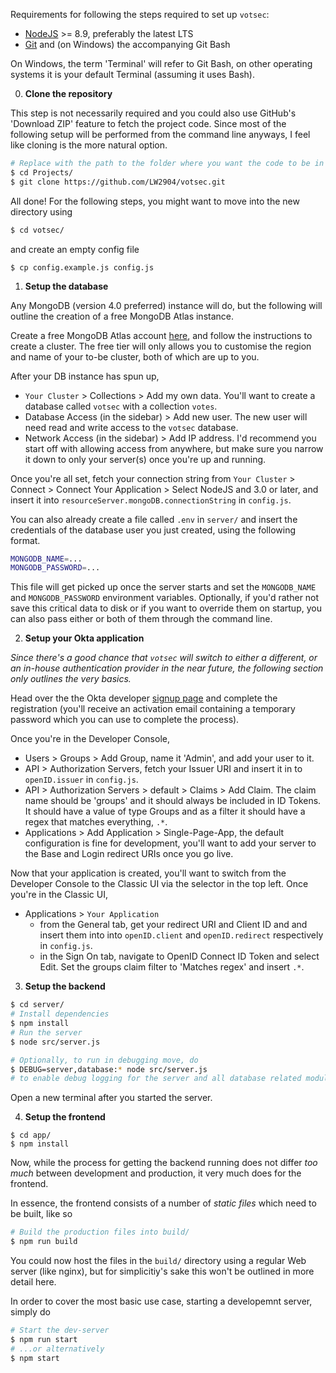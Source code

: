 Requirements for following the steps required to set up `votsec`:

- [NodeJS](https://nodejs.org/en/) >= 8.9, preferably the latest LTS
- [Git](https://git-scm.com/) and (on Windows) the accompanying Git Bash

On Windows, the term 'Terminal' will refer to Git Bash, on other operating systems it is your default Terminal (assuming it uses Bash).

0. __Clone the repository__

This step is not necessarily required and you could also use GitHub's 'Download ZIP' feature to fetch the project code. Since most of the following setup will be performed from the command line anyways, I feel like cloning is the more natural option.

```bash
# Replace with the path to the folder where you want the code to be in
$ cd Projects/
$ git clone https://github.com/LW2904/votsec.git
```

All done! For the following steps, you might want to move into the new directory using

```bash
$ cd votsec/
```

and create an empty config file

```
$ cp config.example.js config.js
```

1. __Setup the database__

Any MongoDB (version 4.0 preferred) instance will do, but the following will outline the creation of a free MongoDB Atlas instance.

Create a free MongoDB Atlas account [here](https://www.mongodb.com/download-center/cloud), and follow the instructions to create a cluster. The free tier will only allows you to customise the region and name of your to-be cluster, both of which are up to you.

After your DB instance has spun up,

- `Your Cluster` > Collections > Add my own data. You'll want to create a database called `votsec` with a collection `votes`.
- Database Access (in the sidebar) > Add new user. The new user will need read and write access to the `votsec` database.
- Network Access (in the sidebar) > Add IP address. I'd recommend you start off with allowing access from anywhere, but make sure you narrow it down to only your server(s) once you're up and running.

Once you're all set, fetch your connection string from `Your Cluster` > Connect > Connect Your Application > Select NodeJS and 3.0 or later, and insert it into `resourceServer.mongoDB.connectionString` in `config.js`.

You can also already create a file called `.env` in `server/` and insert the credentials of the database user you just created, using the following format.

```bash
MONGODB_NAME=...
MONGODB_PASSWORD=...
```

This file will get picked up once the server starts and set the `MONGODB_NAME` and `MONGODB_PASSWORD` environment variables. Optionally, if you'd rather not save this critical data to disk or if you want to override them on startup, you can also pass either or both of them through the command line.

2. __Setup your Okta application__

_Since there's a good chance that `votsec` will switch to either a different, or an in-house authentication provider in the near future, the following section only outlines the very basics._

Head over the the Okta developer [signup page](https://developer.okta.com/signup/) and complete the registration (you'll receive an activation email containing a temporary password which you can use to complete the process).

Once you're in the Developer Console,

- Users > Groups > Add Group, name it 'Admin', and add your user to it.
- API > Authorization Servers, fetch your Issuer URI and insert it in to `openID.issuer` in `config.js`.
- API > Authorization Servers > default > Claims > Add Claim. The claim name should be 'groups' and it should always be included in ID Tokens. It should have a value of type Groups and as a filter it should have a regex that matches everything, `.*`.
- Applications > Add Application > Single-Page-App, the default configuration is fine for development, you'll want to add your server to the Base and Login redirect URIs once you go live.

Now that your application is created, you'll want to switch from the Developer Console to the Classic UI via the selector in the top left. Once you're in the Classic UI,

- Applications > `Your Application`
	- from the General tab, get your redirect URI and Client ID and and insert them into into `openID.client` and `openID.redirect` respectively in `config.js`.
	- in the Sign On tab, navigate to OpenID Connect ID Token and select Edit. Set the groups claim filter to 'Matches regex' and insert `.*`.

3. __Setup the backend__

```bash
$ cd server/
# Install dependencies
$ npm install
# Run the server
$ node src/server.js

# Optionally, to run in debugging move, do
$ DEBUG=server,database:* node src/server.js
# to enable debug logging for the server and all database related modules
```

Open a new terminal after you started the server.

4. __Setup the frontend__

```
$ cd app/
$ npm install
```

Now, while the process for getting the backend running does not differ _too much_ between development and production, it very much does for the frontend.

In essence, the frontend consists of a number of _static files_ which need to be built, like so

```bash
# Build the production files into build/
$ npm run build
```

You could now host the files in the `build/` directory using a regular Web server (like nginx), but for simplicitiy's sake this won't be outlined in more detail here. 

In order to cover the most basic use case, starting a developemnt server, simply do

```bash
# Start the dev-server
$ npm run start
# ...or alternatively
$ npm start
```
